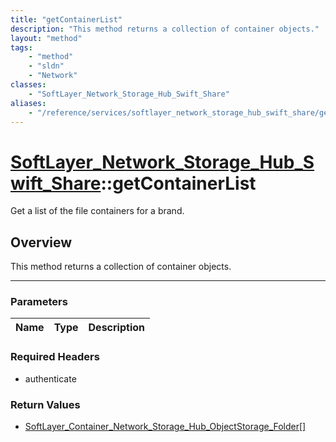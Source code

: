 ```yaml
---
title: "getContainerList"
description: "This method returns a collection of container objects."
layout: "method"
tags:
    - "method"
    - "sldn"
    - "Network"
classes:
    - "SoftLayer_Network_Storage_Hub_Swift_Share"
aliases:
    - "/reference/services/softlayer_network_storage_hub_swift_share/getContainerList"
---
```

# [SoftLayer_Network_Storage_Hub_Swift_Share](/reference/services/SoftLayer_Network_Storage_Hub_Swift_Share)::getContainerList


Get a list of the file containers for a brand.


## Overview 
This method returns a collection of container objects. 

-----

### Parameters 
|Name | Type | Description |
| --- | --- | --- |


### Required Headers
* authenticate


### Return Values
* <a href='/reference/datatypes/SoftLayer_Container_Network_Storage_Hub_ObjectStorage_Folder'>SoftLayer_Container_Network_Storage_Hub_ObjectStorage_Folder[] </a>




